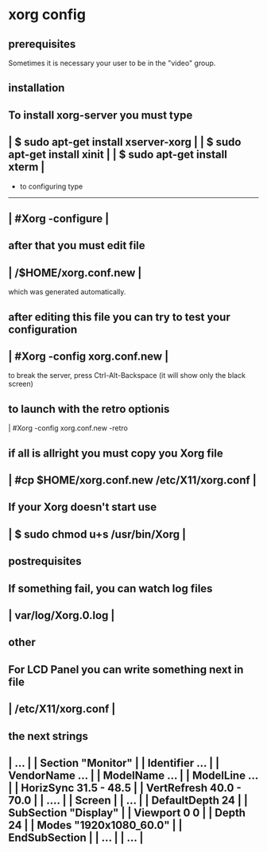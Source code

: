 # xorg config

## prerequisites
 Sometimes it is necessary your user to be in the "video" group.
 
 installation
 ------------ 
 To install xorg-server you must type
 ------------------------------------------------------------------------
 | $ sudo apt-get install xserver-xorg					|
 | $ sudo apt-get install xinit						|
 | $ sudo apt-get install xterm						|
 ------------------------------------------------------------------------
 - to configuring type
 ------------------------------------------------------------------------
 | #Xorg -configure           						|
 ------------------------------------------------------------------------

 after that you must edit file 
 ------------------------------------------------------------------------
 | /$HOME/xorg.conf.new							|
 ------------------------------------------------------------------------
 which was generated automatically.

 after editing this file you can try to test your configuration
 ------------------------------------------------------------------------
 | #Xorg -config xorg.conf.new   					|
 ------------------------------------------------------------------------
 to break the server, press Ctrl-Alt-Backspace
 (it will show only the black screen)

  to launch with the retro optionis
 -------------------------------------------------------------------------
 | #Xorg -config xorg.conf.new -retro

 
 if all is allright you must copy you Xorg file
 ------------------------------------------------------------------------
 | #cp $HOME/xorg.conf.new /etc/X11/xorg.conf  				|
 ------------------------------------------------------------------------

 If your Xorg doesn't start use 
 --------------------------------------------------------------------
 | $ sudo chmod u+s /usr/bin/Xorg				    |
 --------------------------------------------------------------------	

 postrequisites
 --------------
 If something fail, you can watch log files
 ------------------------------------------------------------------------
 | var/log/Xorg.0.log							|
 ------------------------------------------------------------------------

 other
 -----
 For LCD Panel you can write something next in file
 ------------------------------------------------------------------------
 | /etc/X11/xorg.conf 							|
 ------------------------------------------------------------------------
 the next strings
 ------------------------------------------------------------------------
 | ...                                					|
 | Section "Monitor"                  					|
 |   Identifier ...                   					|
 |   VendorName ...                   					|
 |   ModelName  ...                   					|
 |   ModelLine  ...                   					|
 |   HorizSync  31.5 - 48.5           					|
 |   VertRefresh 40.0 - 70.0          					|
 |   ....                             					|
 | Screen                             					|
 |   ...                              					|
 |   DefaultDepth 24                  					|
 |   SubSection "Display"             					|
 |         Viewport   0 0              					|
 |         Depth      24               					|
 |         Modes      "1920x1080_60.0" 					|
 |   EndSubSection							|
 |   ...								|
 | ...									|
 ------------------------------------------------------------------------
